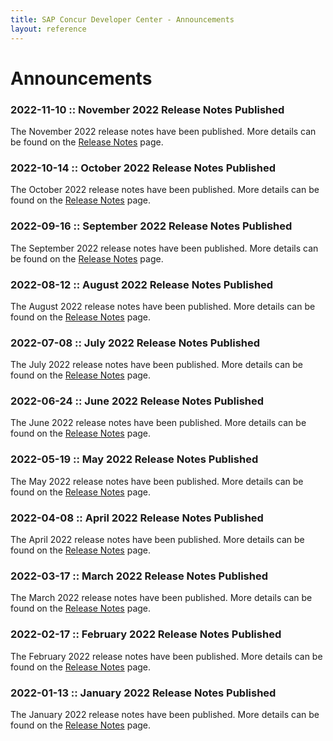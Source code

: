 ```yaml
---
title: SAP Concur Developer Center - Announcements
layout: reference
---
```

# Announcements

### 2022-11-10 :: November 2022 Release Notes Published

The November 2022 release notes have been published. More details can be found on the [Release Notes](https://developer.concur.com/tools-support/release-notes/index.html) page.

### 2022-10-14 :: October 2022 Release Notes Published

The October 2022 release notes have been published. More details can be found on the [Release Notes](https://developer.concur.com/tools-support/release-notes/index.html) page.

### 2022-09-16 :: September 2022 Release Notes Published

The September 2022 release notes have been published. More details can be found on the [Release Notes](https://developer.concur.com/tools-support/release-notes/index.html) page.

### 2022-08-12 :: August 2022 Release Notes Published

The August 2022 release notes have been published. More details can be found on the [Release Notes](https://developer.concur.com/tools-support/release-notes/index.html) page.

### 2022-07-08 :: July 2022 Release Notes Published

The July 2022 release notes have been published. More details can be found on the [Release Notes](https://developer.concur.com/tools-support/release-notes/index.html) page.

### 2022-06-24 :: June 2022 Release Notes Published

The June 2022 release notes have been published. More details can be found on the [Release Notes](https://developer.concur.com/tools-support/release-notes/index.html) page.

### 2022-05-19 :: May 2022 Release Notes Published

The May 2022 release notes have been published. More details can be found on the [Release Notes](https://developer.concur.com/tools-support/release-notes/index.html) page.

### 2022-04-08 :: April 2022 Release Notes Published

The April 2022 release notes have been published. More details can be found on the [Release Notes](https://developer.concur.com/tools-support/release-notes/index.html) page.

### 2022-03-17 :: March 2022 Release Notes Published

The March 2022 release notes have been published. More details can be found on the [Release Notes](https://developer.concur.com/tools-support/release-notes/index.html) page.

### 2022-02-17 :: February 2022 Release Notes Published

The February 2022 release notes have been published. More details can be found on the [Release Notes](https://developer.concur.com/tools-support/release-notes/index.html) page.

### 2022-01-13 :: January 2022 Release Notes Published

The January 2022 release notes have been published. More details can be found on the [Release Notes](https://developer.concur.com/tools-support/release-notes/index.html) page.
